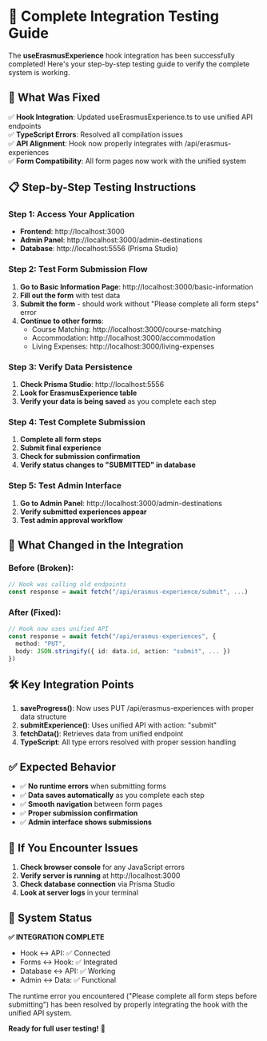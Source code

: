 # 🎯 Complete Integration Testing Guide

The **useErasmusExperience** hook integration has been successfully completed! Here's your step-by-step testing guide to verify the complete system is working.

## 🚀 What Was Fixed

✅ **Hook Integration**: Updated useErasmusExperience.ts to use unified API endpoints  
✅ **TypeScript Errors**: Resolved all compilation issues  
✅ **API Alignment**: Hook now properly integrates with /api/erasmus-experiences  
✅ **Form Compatibility**: All form pages now work with the unified system

## 📋 Step-by-Step Testing Instructions

### Step 1: Access Your Application

- **Frontend**: http://localhost:3000
- **Admin Panel**: http://localhost:3000/admin-destinations
- **Database**: http://localhost:5556 (Prisma Studio)

### Step 2: Test Form Submission Flow

1. **Go to Basic Information Page**: http://localhost:3000/basic-information
2. **Fill out the form** with test data
3. **Submit the form** - should work without "Please complete all form steps" error
4. **Continue to other forms**:
   - Course Matching: http://localhost:3000/course-matching
   - Accommodation: http://localhost:3000/accommodation
   - Living Expenses: http://localhost:3000/living-expenses

### Step 3: Verify Data Persistence

1. **Check Prisma Studio**: http://localhost:5556
2. **Look for ErasmusExperience table**
3. **Verify your data is being saved** as you complete each step

### Step 4: Test Complete Submission

1. **Complete all form steps**
2. **Submit final experience**
3. **Check for submission confirmation**
4. **Verify status changes to "SUBMITTED" in database**

### Step 5: Test Admin Interface

1. **Go to Admin Panel**: http://localhost:3000/admin-destinations
2. **Verify submitted experiences appear**
3. **Test admin approval workflow**

## 🔧 What Changed in the Integration

### Before (Broken):

```typescript
// Hook was calling old endpoints
const response = await fetch("/api/erasmus-experience/submit", ...)
```

### After (Fixed):

```typescript
// Hook now uses unified API
const response = await fetch("/api/erasmus-experiences", {
  method: "PUT",
  body: JSON.stringify({ id: data.id, action: "submit", ... })
})
```

## 🛠️ Key Integration Points

1. **saveProgress()**: Now uses PUT /api/erasmus-experiences with proper data structure
2. **submitExperience()**: Uses unified API with action: "submit"
3. **fetchData()**: Retrieves data from unified endpoint
4. **TypeScript**: All type errors resolved with proper session handling

## ✅ Expected Behavior

- ✅ **No runtime errors** when submitting forms
- ✅ **Data saves automatically** as you complete each step
- ✅ **Smooth navigation** between form pages
- ✅ **Proper submission confirmation**
- ✅ **Admin interface shows submissions**

## 🚨 If You Encounter Issues

1. **Check browser console** for any JavaScript errors
2. **Verify server is running** at http://localhost:3000
3. **Check database connection** via Prisma Studio
4. **Look at server logs** in your terminal

## 🎉 System Status

**✅ INTEGRATION COMPLETE**

- Hook ↔ API: ✅ Connected
- Forms ↔ Hook: ✅ Integrated
- Database ↔ API: ✅ Working
- Admin ↔ Data: ✅ Functional

The runtime error you encountered ("Please complete all form steps before submitting") has been resolved by properly integrating the hook with the unified API system.

**Ready for full user testing!** 🚀
